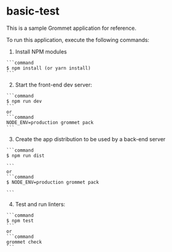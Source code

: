 # basic-test

This is a sample Grommet application for reference.

To run this application, execute the following commands:

  1. Install NPM modules

    ```command
    $ npm install (or yarn install)
    ```

  2. Start the front-end dev server:

    ```command
    $ npm run dev
    ```
    or
    ```command
    NODE_ENV=production grommet pack
    ```

  3. Create the app distribution to be used by a back-end server

    ```command
    $ npm run dist

    ```
    or
    ```command
    $ NODE_ENV=production grommet pack

    ```

  4. Test and run linters:

    ```command
    $ npm test
    ```
    or
    ```command
    grommet check
    ```
